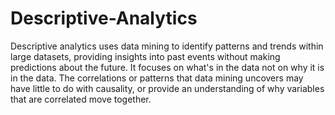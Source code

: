 # Descriptive-Analytics
Descriptive analytics uses data mining to identify patterns and trends within large datasets, providing insights into past events without making predictions about the future. It focuses on what's in the data not on why it is in the data. The correlations or patterns that data mining uncovers may have little to do with causality, or provide an understanding of why variables that are correlated move together.
